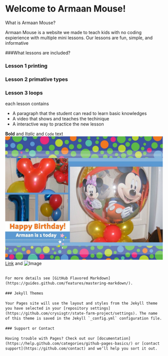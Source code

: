 # Welcome to Armaan Mouse!





What is Armaan Mouse?


Armaan Mouse is a website we made to teach kids with no coding expierience with multiple mini lessons. Our lessons are fun, simple, and informative 

###What lessons are included?

### Lesson 1 printing
### Lesson 2 primative types
### Lesson 3 loops

each lesson contains
- A paragraph that the student can read to learn basic knowledges
- A video that shows and teaches the techinique
- A interactive way to practice the new lesson


**Bold** and _Italic_ and `Code` text
<img src="images/ARMAANMOUSE.jpg" alt="hi" class="inline"/>
[Link](url) and ![Image](src)
```

For more details see [GitHub Flavored Markdown](https://guides.github.com/features/mastering-markdown/).

### Jekyll Themes

Your Pages site will use the layout and styles from the Jekyll theme you have selected in your [repository settings](https://github.com/crysisgtr/state-farm-project/settings). The name of this theme is saved in the Jekyll `_config.yml` configuration file.

### Support or Contact

Having trouble with Pages? Check out our [documentation](https://help.github.com/categories/github-pages-basics/) or [contact support](https://github.com/contact) and we’ll help you sort it out.
